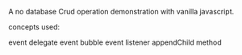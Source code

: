 A no database Crud operation demonstration with vanilla javascript.

concepts used:

event delegate
event bubble
event listener
appendChild method
